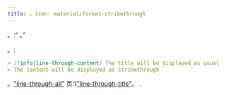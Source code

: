 ```yaml
---
title: 。icon: material/format-strikethrough
---
```


。:“ 。”

。:

```md
> [!info|line-through-content] The title will be displayed as usual
> The content will be displayed as strikethrough
```

。["line-through-all"](../combined-styling/page-23.md)
页:1["line-through-title"](../title-styling/page-23.md)。
.


